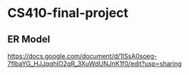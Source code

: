 # CS410-final-project
## ER Model
https://docs.google.com/document/d/1lSsA0soeg-7fIbaYG_HJJqqhIO2gR_3XuWdUNJnK1f0/edit?usp=sharing 

